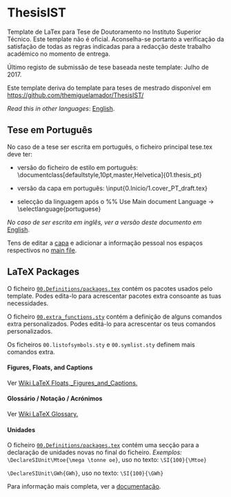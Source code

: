 ThesisIST
=========

Template de LaTex para Tese de Doutoramento no Instituto Superior Técnico. Este template não é oficial. Aconselha-se portanto a verificação da satisfação de todas as regras indicadas para a redacção deste trabalho académico no momento de entrega.

Último registo de submissão de tese baseada neste template: Julho de 2017.

Este template deriva do template para teses de mestrado disponível em
https://github.com/themiguelamador/ThesisIST/

*Read this in other languages*: [English](https://github.com/FilipeMar/ThesisIST/README.EN.md ).

Tese em Português
----------------

No caso de a tese ser escrita em português, o ficheiro principal tese.tex deve ter:

* versão do ficheiro de estilo em português: \documentclass[defaultstyle,10pt,master,Helvetica]{01.thesis_pt}

* versão da capa em português: \input{0.Inicio/1.cover_PT_draft.tex}

* selecção da linguagem após o %% Use Main document Language -> \selectlanguage{portuguese}

*No caso de ser escrita em inglês, ver a versão deste documento em* [English](https://github.com/FilipeMar/ThesisIST/blob/master/README.EN.md ).

Tens de editar a [capa](https://github.com/FilipeMar/ThesisIST/blob/master/0.Inicio/1.cover_PT_draft.tex) e adicionar a informação pessoal nos espaços respectivos no [main file](https://github.com/FilipeMar/ThesisIST/blob/master/tese.tex).

LaTeX Packages
--------------

O ficheiro [`00.Definitions/packages.tex`](https://github.com/FilipeMar/ThesisIST/blob/master/00.Definitions/packages.tex) contém os pacotes usados pelo template.
Podes edita-lo para acrescentar pacotes extra consoante as tuas necessidades.

O ficheiro [`00.extra_functions.sty`](https://github.com/FilipeMar/ThesisIST/blob/master/00.extra_functions.sty) contém a definição de alguns comandos extra personalizados.
Podes editá-lo para acrescentar os teus comandos personalizados.

Os ficheiros `00.listofsymbols.sty` e `00.symlist.sty` definem mais comandos extra.

#### Figures, Floats, and Captions

Ver [Wiki LaTeX Floats,_Figures_and_Captions.](https://en.wikibooks.org/wiki/LaTeX/Floats,_Figures_and_Captions)


#### Glossário / Notação / Acrónimos

Ver [Wiki LaTeX Glossary.](https://en.wikibooks.org/wiki/LaTeX/Glossary)

#### Unidades

O ficheiro [`00.Definitions/packages.tex`](https://github.com/FilipeMar/ThesisIST/blob/master/00.Definitions/packages.tex) contém uma secção para a declaração de unidades novas no final do ficheiro.
*Exemplos:*
`\DeclareSIUnit\Mtoe{\mega \tonne oe}`, uso no texto: `\SI{100}{\Mtoe}`

`\DeclareSIUnit\GWh{GWh}`, uso no texto: `\SI{100}{\GWh}`

Para informação mais completa, ver a [documentação](ftp://ftp.dante.de/ctan%3A/macros/latex/exptl/siunitx/siunitx.pdf).


